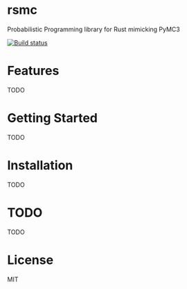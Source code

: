 # rsmc
Probabilistic Programming library for Rust mimicking PyMC3

[![Build status](https://travis-ci.org/yukinagae/rsmc.svg?branch=master)](https://travis-ci.org/yukinagae/rsmc)

# Features

TODO

# Getting Started

TODO

# Installation

TODO

# TODO

TODO

# License

MIT
